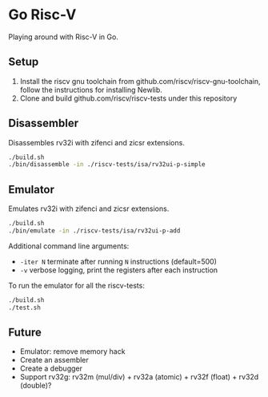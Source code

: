 # Go Risc-V

Playing around with Risc-V in Go.

## Setup

1. Install the riscv gnu toolchain from github.com/riscv/riscv-gnu-toolchain, follow the
   instructions for installing Newlib.
2. Clone and build github.com/riscv/riscv-tests under this repository

## Disassembler

Disassembles rv32i with zifenci and zicsr extensions.

```bash
./build.sh
./bin/disassemble -in ./riscv-tests/isa/rv32ui-p-simple
```

## Emulator

Emulates rv32i with zifenci and zicsr extensions.

```bash
./build.sh
./bin/emulate -in ./riscv-tests/isa/rv32ui-p-add
```

Additional command line arguments:

- `-iter N` terminate after running `N` instructions (default=500)
- `-v`      verbose logging, print the registers after each instruction

To run the emulator for all the riscv-tests:

```bash
./build.sh
./test.sh
```

## Future

- Emulator: remove memory hack
- Create an assembler
- Create a debugger
- Support rv32g: rv32m (mul/div) + rv32a (atomic) + rv32f (float) + rv32d (double)?
